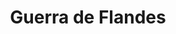﻿---
title: "Guerra de Flandes"
permalink: periodes_399.html
layout: periode
dataInici: 1568
dataFi: 1648
sidebar: periodes
pares:
  - 306:
    title: "Edad Moderna"
    dataInici: "(1453)"
    dataFi: "(1775)"

fills:
  - 400:
    title: "Batalla de Nieuwpoort"
    dataInici: "(1600-07-02)"

jocsPrincipals:
jocsEscenaris:
  - title: "Virgin Queen"
    bggId: 41066

jocsEpoca:
jocsEpocaEscenaris:
---

